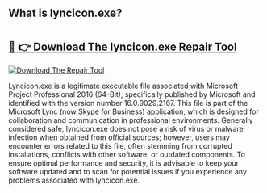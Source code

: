 ## What is lyncicon.exe? 

# <h2><a href="https://exedetect.com/download.php?lyncicon.exe">🔗 👉 Download The lyncicon.exe Repair Tool</a></h2>

[![Download The Repair Tool](https://exedetect.com/download-button.jpg)](https://exedetect.com/download.php?lyncicon.exe)

Lyncicon.exe is a legitimate executable file associated with Microsoft Project Professional 2016 (64-Bit), specifically published by Microsoft and identified with the version number 16.0.9029.2167. This file is part of the Microsoft Lync (now Skype for Business) application, which is designed for collaboration and communication in professional environments. Generally considered safe, lyncicon.exe does not pose a risk of virus or malware infection when obtained from official sources; however, users may encounter errors related to this file, often stemming from corrupted installations, conflicts with other software, or outdated components. To ensure optimal performance and security, it is advisable to keep your software updated and to scan for potential issues if you experience any problems associated with lyncicon.exe.